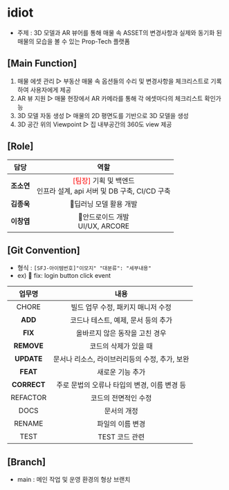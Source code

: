 # idiot
- 주제 : 3D 모델과 AR 뷰어를 통해 매물 속 ASSET의 변경사항과 실제와 동기화 된 매물의 모습을 볼 수 있는 Prop-Tech 플랫폼


## [Main Function]
1. 매물 에셋 관리
▷ 부동산 매물 속 옵션들의 수리 및 변경사항을 체크리스트로 기록하여 사용자에게 제공
2. AR 뷰 지원
▷ 매물 현장에서 AR 카메라를 통해 각 에셋마다의 체크리스트 확인가능
3. 3D 모델 자동 생성
▷ 매물의 2D 평면도를 기반으로 3D 모델을 생성
4. 3D 공간 위의 Viewpoint
▷ 집 내부공간의 360도 view 제공


## [Role]
|담당|역할|
| :-----------------------------------: | :---------------------------------------: |
| **조소연** |   <span style="color:red">[팀장]</span> 기획 및 백엔드  </br>  인프라 설계, api 서버 및 DB 구축, CI/CD 구축  |
| **김종욱** |   딥러닝 모델 활용 개발   |
| **이창엽** |   안드로이드 개발  </br>   UI/UX, ARCORE  |


## [Git Convention]
- 형식 : `[SFJ-아이템번호]"이모지" "대분류": "세부내용"`
- ex) 🐛 fix: login button click event

|업무명|내용|
| :-----------------------------------: | :---------------------------------------: |
| CHORE | 빌드 업무 수정, 패키지 매니저 수정 |
| **ADD** |   코드나 테스트, 예제, 문서 등의 추가   |
| **FIX** | 올바르지 않은 동작을 고친 경우 |
| **REMOVE** |   코드의 삭제가 있을 때   |
| **UPDATE** |   문서나 리소스, 라이브러리등의 수정, 추가, 보완   |
| **FEAT** |  새로운 기능 추가   |
| **CORRECT** | 주로 문법의 오류나 타입의 변경, 이름 변경 등   |
| REFACTOR |   코드의 전면적인 수정   |
| DOCS |  문서의 개정   |
| RENAME | 파일의 이름 변경 |
| TEST | TEST 코드 관련   |

## [Branch]
- main : 메인 작업 및 운영 환경의 형상 브랜치
